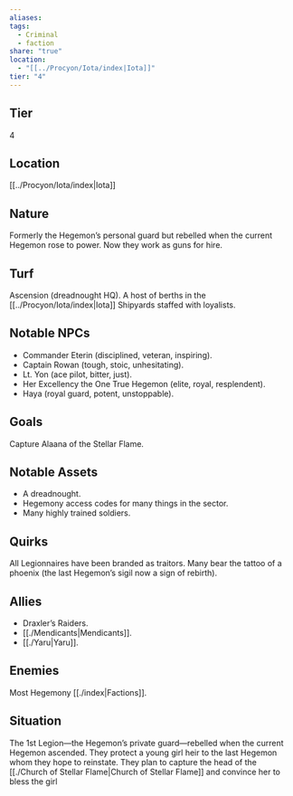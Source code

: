 ```yaml
---
aliases: 
tags:
  - Criminal
  - faction
share: "true"
location:
  - "[[../Procyon/Iota/index|Iota]]"
tier: "4"
---
```

## Tier

4

## Location

[[../Procyon/Iota/index|Iota]]

## Nature
Formerly the Hegemon’s personal guard but rebelled when the current Hegemon rose to power. Now they work as guns for hire.

## Turf
Ascension (dreadnought HQ). A host of berths in the [[../Procyon/Iota/index|Iota]] Shipyards staffed with loyalists.

## Notable NPCs
- Commander Eterin (disciplined, veteran, inspiring).
- Captain Rowan (tough, stoic, unhesitating).
- Lt. Yon (ace pilot, bitter, just).
- Her Excellency the One True Hegemon (elite, royal, resplendent).
- Haya (royal guard, potent, unstoppable).

## Goals
Capture Alaana of the Stellar Flame.

## Notable Assets
- A dreadnought.
- Hegemony access codes for many things in the sector.
- Many highly trained soldiers.

## Quirks
All Legionnaires have been branded as traitors. Many bear the tattoo of a phoenix (the last Hegemon’s sigil now a sign of rebirth).

## Allies
- Draxler’s Raiders.
- [[./Mendicants|Mendicants]].
- [[./Yaru|Yaru]].

## Enemies
Most Hegemony [[./index|Factions]].

## Situation
The 1st Legion—the Hegemon’s private guard—rebelled when the current Hegemon ascended. They protect a young girl heir to the last Hegemon whom they hope to reinstate. They plan to capture the head of the [[./Church of Stellar Flame|Church of Stellar Flame]] and convince her to bless the girl 